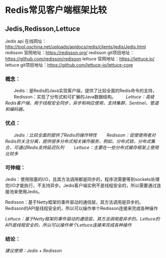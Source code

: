 # Redis常见客户端框架比较

## Jedis,Redisson,Lettuce

Jedis api 在线网址：http://tool.oschina.net/uploads/apidocs/redis/clients/jedis/Jedis.html
redisson 官网地址：https://redisson.org/
redisson git项目地址：https://github.com/redisson/redisson
lettuce 官网地址：https://lettuce.io/
lettuce git项目地址：https://github.com/lettuce-io/lettuce-core

### 概念：

　　Jedis：是Redis的Java实现客户端，提供了比较全面的Redis命令的支持，
　　Redisson：实现了分布式和可扩展的Java数据结构。
　　*Lettuce：高级Redis客户端，用于线程安全同步，异步和响应使用，支持集群，Sentinel，管道和编码器。*

### 优点：

　　*Jedis：比较全面的提供了Redis的操作特性*
　　*Redisson：促使使用者对Redis的关注分离，提供很多分布式相关操作服务，例如，分布式锁，分布式集合，可通过Redis支持延迟队列*
　　*Lettuce：主要在一些分布式缓存框架上使用比较多*

### 可伸缩：

Jedis：使用阻塞的I/O，且其方法调用都是同步的，程序流需要等到sockets处理完I/O才能执行，不支持异步。Jedis客户端实例不是线程安全的，所以需要通过连接池来使用Jedis。

Redisson：基于Netty框架的事件驱动的通信层，其方法调用是异步的。Redisson的API是线程安全的，所以可以操作单个Redisson连接来完成各种操作

*Lettuce：基于Netty框架的事件驱动的通信层，其方法调用是异步的。Lettuce的API是线程安全的，所以可以操作单个Lettuce连接来完成各种操作*

### 结论：

*建议使用：Jedis + Redisson*
